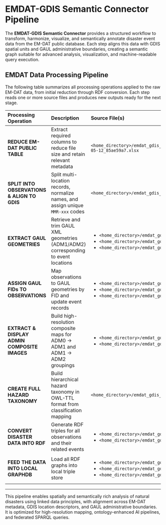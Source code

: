 # EMDAT-GDIS Semantic Connector Pipeline

The **EMDAT-GDIS Semantic Connector** provides a structured workflow to transform, harmonize, visualize, and semantically annotate disaster event data from the EM-DAT public database. Each step aligns this data with GDIS spatial units and GAUL administrative boundaries, creating a semantic graph suitable for advanced analysis, visualization, and machine-readable query execution.

## EMDAT Data Processing Pipeline

The following table summarizes all processing operations applied to the raw EM-DAT data, from initial reduction through RDF conversion. Each step reads one or more source files and produces new outputs ready for the next stage.

| Processing Operation | Description | Source File(s) | Destination File(s) | Script Name / API | Remarks |
|:--------------------|:------------|:----------------|:---------------------|:------------------|:--------|
| **REDUCE EM-DAT PUBLIC TABLE** | Extract required columns to reduce file size and retain relevant metadata | `<home_directory>/emdat_gdis_semantic_connector/' ' Data/public_emdat_custom_request_2024-05-12_85ae59a7.xlsx` | `<home_directory>/emdat_gdis_semantic_connector/ Data/public_emdat_reduced.xlsx` | `<home_directory>/emdat_gdis_semantic_connector/reduce_emdat.py` | Retains EM-DAT metadata (hazard, time, location, identifiers, coordinates, admin units) |
| **SPLIT INTO OBSERVATIONS & ALIGN TO GDIS** | Split multi-location records, normalize names, and assign unique `MMR-xxx` codes | `<home_directory>/emdat_gdis_semantic_connector/Data/public_emdat_reduced.xlsx` | `<home_directory>/emdat_gdis_semantic_connector/Data/public_emdat_gdis_aligned.xlsx` | `<home_directory>/emdat_gdis_semantic_connector/emdat2gdis.py` | Includes fuzzy matching logic and expansion of regional naming structures |
| **EXTRACT GAUL GEOMETRIES** | Retrieve and trim GAUL XML geometries (ADM1/ADM2) corresponding to event locations | <ul><li>`<home_directory>/emdat_gdis_semantic_connector/Data/public_emdat_gdis_aligned.xlsx`</li><li>`<home_directory>/emdat_gdis_semantic_connector/Data/g2015_2014_1.xml`</li><li>`<home_directory>/emdat_gdis_semantic_connector/Data/g2015_2014_2.xml`</li></ul> | <ul><li>`<home_directory>/emdat_gdis_semantic_connector/Data/g2015_2014_1_geom_extract.xml`</li><li>`<home_directory>/emdat_gdis_semantic_connector/Data/g2015_2014_2_geom_extract.xml`</li><li>`<home_directory>/emdat_gdis_semantic_connector/Data/public_emdat_gdis_gaul_aligned.xlsx`</li></ul> | `<home_directory>/emdat_gdis_semantic_connector/emdat_gdis2gaul.py` | Selectively extracts only the referenced GAUL features for further analysis |
| **ASSIGN GAUL FIDs TO OBSERVATIONS** | Map observations to GAUL geometries by FID and update event records | <ul><li>`<home_directory>/emdat_gdis_semantic_connector/Data/g2015_2014_1_geom_extract.xml`</li><li>`<home_directory>/emdat_gdis_semantic_connector/Data/g2015_2014_2_geom_extract.xml`</li><li>`<home_directory>/emdat_gdis_semantic_connector/Data/public_emdat_gdis_gaul_aligned.xlsx`</li></ul> | `<home_directory>/emdat_gdis_semantic_connector/Data/public_emdat_gdis_gaul_fids.xlsx` | `<home_directory>/emdat_gdis_semantic_connector/emdat_gdis_gaul_fids.py` | Adds administrative geometry identifiers (FID_1/FID_2) for spatial linkage |
| **EXTRACT & DISPLAY ADMIN COMPOSITE IMAGES** | Build high-resolution composite maps for ADM0 → ADM1 and ADM1 → ADM2 groupings | <ul><li>`<home_directory>/emdat_gdis_semantic_connector/Data/g2015_2014_1.xml`</li><li>`<home_directory>/emdat_gdis_semantic_connector/Data/g2015_2014_2.xml`</li></ul> | <ul><li>`<home_directory>/emdat_gdis_semantic_connector/Data/adm0_composite_maps/*.png`</li><li>`<home_directory>/emdat_gdis_semantic_connector/Data/adm1_composite_maps/*.png`</li><li>`<home_directory>/emdat_gdis_semantic_connector/Data/adm2_maps/*.png`</li></ul> | <ul><li>`<home_directory>/emdat_gdis_semantic_connector/adm0_composite_map.py`</li><li>`<home_directory>/emdat_gdis_semantic_connector/adm1_composite_map.py`</li><li>`<home_directory>/emdat_gdis_semantic_connector/adm2_map.py`</li></ul> | Color-coded polygons with adjacency-aware coloring and centroid labels per unit |
| **CREATE FULL HAZARD TAXONOMY** | Build hierarchical hazard taxonomy in OWL-TTL format from classification mapping | `<home_directory>/emdat_gdis_semantic_connector/Data/classification_mapping.csv` | `<home_directory>/emdat_gdis_semantic_connector/Data/emdat_hazard_taxonomy.ttl` | `<home_directory>/emdat_gdis_semantic_connector/build_emdat_hazard_taxonomy.py` | Includes relationships to sensors and ML-relevant objectives using `isMonitoredBy`, `hasRelatedObjective` |
| **CONVERT DISASTER DATA INTO RDF** | Generate RDF triples for all observations and their related events | <ul><li>`<home_directory>/emdat_gdis_semantic_connector/Data/public_emdat_gdis_gaul_fids.xlsx`</li><li>`<home_directory>/emdat_gdis_semantic_connector/Data/classification_mapping.csv`</li></ul> | `<home_directory>/emdat_gdis_semantic_connector/Data/emdat_gdis_gaul_observations.ttl` | `<home_directory>/emdat_gdis_semantic_connector/observations2rdf_triples.py` | Emits complete RDF graphs with GeoSPARQL, OWL-Time, and hazard ontology alignment |
| **FEED THE DATA INTO LOCAL GRAPHDB** | Load all RDF graphs into local triple store | <ul><li>`<home_directory>/emdat_gdis_semantic_connector/data/eomdg_ontology.ttl`</li><li>`<home_directory>/emdat_gdis_semantic_connector/data/emdat_hazard_taxonomy.ttl`</li><li>`<home_directory>/emdat_gdis_semantic_connector/data/emdat_gdis_gaul_observations.ttl`</li></ul> | SPARQL endpoint: `http://localhost:7200/repositories/eo_nh_kg` | `<home_directory>/emdat_gdis_semantic_connector/TBD.py` | Recommended load order: ontology → taxonomy → data instance triples |

---

This pipeline enables spatially and semantically rich analysis of natural disasters using linked data principles, with alignment across EM-DAT metadata, GDIS location descriptors, and GAUL administrative boundaries. It is optimized for high-resolution mapping, ontology-enhanced AI pipelines, and federated SPARQL queries.
